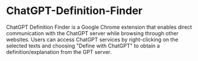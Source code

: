 # ChatGPT-Definition-Finder
ChatGPT Definition Finder is a Google Chrome extension that enables direct communication with the ChatGPT server while browsing through other websites. Users can access ChatGPT services by right-clicking on the selected texts and choosing "Define with ChatGPT" to obtain a definition/explanation from the GPT server.
